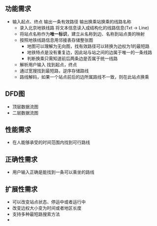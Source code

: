 ## 功能需求

- 输入起点、终点 输出一条有效路径 输出换乘站换乘的线路名称
  - 录入北京地铁线路 将文本信息读入成结构化的线路信息(Txt -> Line)
  - 将站点名称作为**唯一标识**，建立从名称到边、名称到站点类的映射
  - 按照地铁线路信息用邻接表存储整张图
    - 地图可以理解为无向图，找有效路径可以转换为边权为1的最短路
    - 地铁特点是没有重复边，因此站与站之间的边属于唯一的一条线路
    - 判断换乘只需知道前后两条边是否属于统一线路
  - 解析用户输入 找到起点，终点
  - 通过宽搜找到最短路，逆序存储路线
  - 路线解码，如果一个站点前后的边所属路线不一致，则在此站点换乘

## DFD图

- 顶层数据流图
- 二层数据流图

## 性能需求
- 在人能够承受的时间范围内找到可行路线

## 正确性需求

- 用户输入正确是能找到一条可以乘坐的路线

## 扩展性需求

- 可以改变站点状态、停运中或者运行中
- 改变边权大小变为时间或者地区长度
- 支持多种最短路搜索方法
- 

